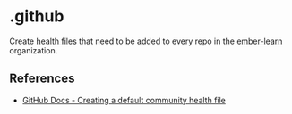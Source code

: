 # .github

Create [health files](https://docs.github.com/free-pro-team@latest/github/building-a-strong-community/creating-a-default-community-health-file#supported-file-types) that need to be added to every repo in the [ember-learn](https://github.com/ember-learn) organization.


## References

- [GitHub Docs - Creating a default community health file](https://docs.github.com/free-pro-team@latest/github/building-a-strong-community/creating-a-default-community-health-file)